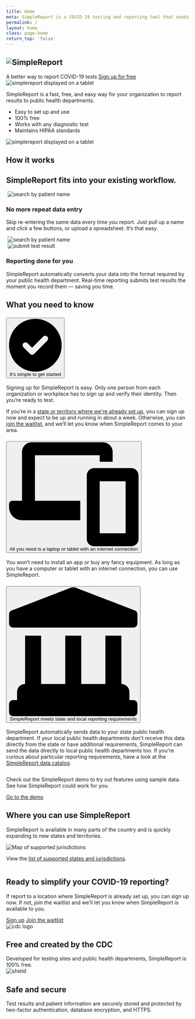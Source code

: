 ```yaml
---
title: Home
meta: SimpleReport is a COVID-19 testing and reporting tool that sends results to your public health department.
permalink: /
layout: home
class: page-home
return_top: 'false'
---
```

<main>
<section class="usa-hero padding-top-2" aria-label="Introduction">
  <div class="grid-container">
    <div class="grid-row">
      <div class="grid-col usa-hero__callout">
        <h1 class="margin-top-3 mobile-lg:margin-top-1">
          <img src="{{ '/assets/img/SimpleReportLogo.svg' | relative_url }}" alt="SimpleReport">
        </h1>
        <span>
          A better way to report COVID-19 tests
        </span>
        <a class="usa-button usa-button--accent-cool tablet:margin-left-8 margin-top-2"
          href="/app/sign-up">
          Sign up for free
        </a>
      </div>
    </div>
  </div>
</section>

<section class="container-blue">
  <div class="grid-container usa-hero-placeholder-container">
    <div class="grid-row grid-gap">
      <div class="tablet:grid-col hero-img-col mobile-display">
        <img class="usa-hero-placeholder"
          src="{{ '/assets/img/project-images/test-queue-horiz.png' | relative_url }}"
          alt="simplereport displayed on a tablet">
      </div>
      <div class="tablet:grid-col usa-hero-subsection usa-prose flex-align-self-center">
        <p>SimpleReport is a fast, free, and easy way for your organization to report results to public health departments.</p>
        <ul class="margin-left-1">
          <li>
            Easy to set up and use
          </li>
          <li>
            100% free
          </li>
          <li>
            Works with any diagnostic test
          </li>
          <li>
            Maintains HIPAA standards
          </li>
        </ul>
      </div>
      <div class="tablet:grid-col hero-img-col tablet-display">
        <img class="usa-hero-placeholder"
          src="{{ '/assets/img/project-images/test-queue-horiz.png' | relative_url }}"
          alt="simplereport displayed on a tablet">
      </div>
    </div>
  </div>
</section>

<section class="margin-y-4 tablet:margin-y-8">
  <div class="grid-container">
    <div class="section__title-line"></div>
    <h2 class="section__heading">How it works</h2>
    <div class="section__title-line"></div>
    <!-- <div class="display-flex flex-justify-center margin-top-2">
      <img class="illustration-image" src="{{ '/assets/img/how-it-works.svg' | relative_url }}" alt="how it works">
    </div> -->
    <h2 class="font-heading-xl text-medium text-primary-darker margin-top-3 tablet:margin-top-5">
      SimpleReport fits into your existing workflow.
    </h2>
    <div class="grid-row margin-top-5">
      <div class="display-flex flex-justify-end flex-align-end tablet:display-none">
        <img class="brown-bubble" src="{{ '/assets/img/brown-bubble.svg' | relative_url }}" alt="">
        <img class="animation-1" src="{{ '/assets/img/animation1.gif' | relative_url }}" alt="search by patient name">
      </div>
      <div class="grid-row tablet:grid-gap-6 display-flex">
        <div class="tablet:grid-col-6 flex-align-self-center">
          <h3 class="font-heading-3 text-primary-darker text-medium margin-top-4 desktop:margin-top-0">
            No more repeat data entry
          </h3>
          <p class="usa-intro line-height-sans-4 margin-bottom-0">
            Skip re-entering the same data every time you report. Just pull up a name and click a few buttons, or upload a spreadsheet. It’s that easy.
          </p>
        </div>
        <div class="display-none tablet:display-block grid-col-6">
          <div class="display-flex flex-justify-end flex-align-end">
            <img class="brown-bubble" src="{{ '/assets/img/brown-bubble.svg' | relative_url }}" alt="">
            <img class="animation-1" src="{{ '/assets/img/animation1.gif' | relative_url }}" alt="search by patient name">
          </div>
        </div>
      </div>
      <div class="grid-row tablet:grid-gap-6 margin-top-6 tablet:margin-top-15">
        <div class="tablet:grid-col-6">
          <div class="display-flex">
          <img class="blue-bubble flex-align-self-start" src="{{ '/assets/img/blue-bubble.svg' | relative_url }}" alt="">
          <img class="animation-2" src="{{ '/assets/img/animation2.gif' | relative_url }}" alt="submit test result">
          </div>
        </div>
        <div class="tablet:grid-col-6">
          <h3 class="font-heading-3 text-primary-darker text-medium margin-top-4 desktop:margin-top-0">
            Reporting done for you
          </h3>
          <p class="usa-intro line-height-sans-4 margin-bottom-0">
            SimpleReport automatically converts your data into the format required by your public health department. Real-time reporting submits test results the moment you record them — saving you time.
          </p>
        </div>
      </div>
    </div>
  </div>
</section>

<section class="margin-y-4 tablet:margin-top-8">
  <div class="grid-container">
    <div class="section__title-line"></div>
    <h2 class="section__heading">What you need to know</h2>
    <div class="section__title-line"></div>
    <div class="usa-accordion usa-accordion--bordered margin-top-4">
      <!-- Use the accurate heading level to maintain the document outline -->
      <h3 class="usa-accordion__heading">
        <button
          class="usa-accordion__button font-ui-md text-medium text-primary-darker display-flex flex-align-center"
          aria-expanded="false"
          aria-controls="a1">
          <svg class="flex-auto height-3 margin-right-2" xmlns="http://www.w3.org/2000/svg" viewBox="0 0 512 512" aria-label="checkmark" role="img"><!--! Font Awesome Pro 6.0.0-alpha3 by @fontawesome - https://fontawesome.com License - https://fontawesome.com/license (Commercial License) --><path d="M256 0C114.6 0 0 114.6 0 256s114.6 256 256 256s256-114.6 256-256S397.4 0 256 0zM371.8 211.8l-128 128C238.3 345.3 231.2 348 224 348s-14.34-2.719-19.81-8.188l-64-64c-10.91-10.94-10.91-28.69 0-39.63c10.94-10.94 28.69-10.94 39.63 0L224 280.4l108.2-108.2c10.94-10.94 28.69-10.94 39.63 0C382.7 183.1 382.7 200.9 371.8 211.8z"/></svg>
          <span class="flex-fill">It’s simple to get started</span>
        </button>
      </h3>
      <div id="a1" class="usa-accordion__content usa-prose text-primary-darker">
        <p>Signing up for SimpleReport is easy. Only one person from each organization or workplace has to sign up and verify their identity. Then you’re ready to test.</p>
        <p>If you’re in a <a href="{% link _pages/getting-started/organizations-and-testing-facilities/where-does-simplereport-work.md %}">state or territory where we're already set up</a>, you can sign up now and expect to be up and running in about a week. Otherwise, you can <a href="{% link pages/forms/waitlist-form.html %}">join the waitlist</a>, and we’ll let you know when SimpleReport comes to your area.</p>
      </div>
      <h3 class="usa-accordion__heading">
        <button
          class="usa-accordion__button font-ui-md text-medium text-primary-darker display-flex flex-align-center"
          aria-expanded="false"
          aria-controls="a2">
          <svg class="flex-auto height-3 margin-right-105" xmlns="http://www.w3.org/2000/svg" viewBox="0 0 640 512" aria-label="laptop icon" role="img"><!--! Font Awesome Pro 6.0.0-alpha3 by @fontawesome - https://fontawesome.com License - https://fontawesome.com/license (Commercial License) --><path d="M604 127.1h-184C400.1 127.1 384 144.1 384 164v312C384 495.9 400.1 512 420 512h184C623.9 512 640 495.9 640 476v-312C640 144.1 623.9 127.1 604 127.1zM576 448h-128V192h128V448zM128 64h320v32h64V48c0-26.5-21.5-47.88-47.88-48H111.9C85.5 .125 64 21.5 64 48V288H16C7.125 288 0 295.1 0 304V320c.125 35.25 28.62 63.88 63.88 64H352V288H128V64z"/></svg>
          <span class="flex-fill">All you need is a laptop or tablet with an internet connection</span>
        </button>
      </h3>
      <div id="a2" class="usa-accordion__content usa-prose">
        <p>You won’t need to install an app or buy any fancy equipment. As long as you have a computer or tablet with an internet connection, you can use SimpleReport.</p>
      </div>
      <h3 class="usa-accordion__heading">
        <button
          class="usa-accordion__button font-ui-md text-medium text-primary-darker display-flex flex-align-center"
          aria-expanded="false"
          aria-controls="a3">
          <svg class="flex-auto height-3 margin-right-2" xmlns="http://www.w3.org/2000/svg" viewBox="0 0 512 512" aria-label="building icon" role="img"><!--! Font Awesome Pro 6.0.0-alpha3 by @fontawesome - https://fontawesome.com License - https://fontawesome.com/license (Commercial License) --><path d="M496 448H480v-32c0-17.67-14.33-32-32-32V192h-64v192h-96V192H224v192H128V192H64v192c-17.67 0-32 14.33-32 32v32H16C7.199 448 0 455.2 0 464v32C0 504.8 7.199 512 16 512h480c8.801 0 16-7.201 16-16v-32C512 455.2 504.8 448 496 448zM501.6 92.13l-234.4-90.07C264.3 .8958 259.2-.0039 256-.0039c-3.188 0-8.219 .8997-11.22 2.056L10.38 92.13C4.656 94.25 0 100.1 0 107.1V144C0 152.8 7.156 160 16 160h480C504.8 160 512 152.8 512 144V107.1C512 100.4 507.9 94.44 501.6 92.13z"/></svg>
          <span class="flex-fill">SimpleReport meets state and local reporting requirements</span>
        </button>
      </h3>
      <div id="a3" class="usa-accordion__content usa-prose">
        <p>SimpleReport automatically sends data to your state public health department. If your local public health departments don’t receive this data directly from the state or have additional requirements, SimpleReport can send the data directly to local public health departments too. If you're curious about particular reporting requirements, have a look at the <a href="{% link _pages/getting-started/public-health-departments/simplereport-data-catalog.md %}">SimpleReport data catalog</a>.</p>
      </div>
    </div>
  </div>
</section>

<section>
  <img class="mid-wave-top" src="{{ '/assets/img/mid-wave-top.svg' | relative_url }}" alt="">
  <div class="bg-accent-cool-lighter padding-y-2 tablet:padding-y-0">
    <div class="grid-container usa-prose">
      <p class="usa-intro">Check out the SimpleReport demo to try out features using sample data. See how SimpleReport could work for you.</p>
      <a class="usa-button text-no-underline text-white" href="https://training.simplereport.gov/app">Go to the demo</a>
    </div>
  </div>
  <img class="mid-wave-bottom" src="{{ '/assets/img/mid-wave-bottom.svg' | relative_url }}" alt="">
</section>

<section class="margin-y-4 tablet:margin-top-0 tablet:margin-bottom-4">
  <div class="grid-container">
    <div class="section__title-line"></div>
    <h2 class="section__heading">Where you can use SimpleReport</h2>
    <div class="section__title-line"></div>
    <div class="usa-prose margin-top-4">
      <p class="usa-intro">SimpleReport is available in many parts of the country and is quickly expanding to new states and territories.</p>
      <img class="margin-top-4" src="{{ '/assets/img/sr-map.svg' | relative_url }}" alt="Map of supported jurisdictions">
      <p>View the <a href="{% link _pages/getting-started/organizations-and-testing-facilities/where-does-simplereport-work.md %}">list of supported states and jurisdictions</a>.</p>
    </div>
  </div>
</section>

<section>
  <img class="mid-wave-top" src="{{ '/assets/img/mid-wave-top.svg' | relative_url }}" alt="">
  <div class="bg-accent-cool-lighter padding-y-2 tablet:padding-y-0">
    <div class="grid-container">
      <div class="usa-prose">
        <h2 class="font-heading-3 text-primary-darker">
          Ready to simplify your COVID-19 reporting?
        </h2>
        <p class="usa-intro">If report to a location where SimpleReport is already set up, you can sign up now. If not, join the waitlist and we’ll let you know when SimpleReport is available to you.</p>
      </div>
      <div class="margin-top-2">
        <a class="usa-button text-no-underline font-body-sm" href="/app/sign-up">Sign up</a>
        <a class="usa-button usa-button--outline text-no-underline font-body-sm margin-top-2 tablet:margin-top-0" href="{% link pages/forms/waitlist-form.html %}">Join the waitlist</a>
      </div>
    </div>
  </div>
  <img class="mid-wave-bottom" src="{{ '/assets/img/mid-wave-bottom.svg' | relative_url }}" alt="">
</section>

<section class="usa-section padding-top-0">
  <div class="padding-top-4 tablet:padding-top-0">
    <div class="grid-container">
      <div class="grid-row grid-gap grid-gap-small-btm section-columns">
        <div class="tablet:grid-col usa-prose">
          <img class="height-7" src="{{ '/assets/img/cdc-logo.svg' | relative_url }}" alt="cdc logo">
          <h2 class="font-heading-lg text-primary-darker margin-top-2">
            Free and created by the CDC
          </h2>
          <div class="font-body-sm">
            Developed for testing sites and public health departments, SimpleReport is 100% free.
          </div>
        </div>
        <div class="tablet:grid-col usa-prose margin-top-4 tablet:margin-top-0">
          <img class="height-7" src="{{ '/assets/img/shield.svg' | relative_url }}" alt="shield">
          <h2 class="font-heading-lg text-primary-darker margin-top-2">
            Safe and secure
          </h2>
          <div class="font-body-sm">
            Test results and patient information are securely stored and protected by two-factor authentication, database encryption, and HTTPS.
          </div>
        </div>
      </div>
    </div>
  </div>
</section>
</main>
